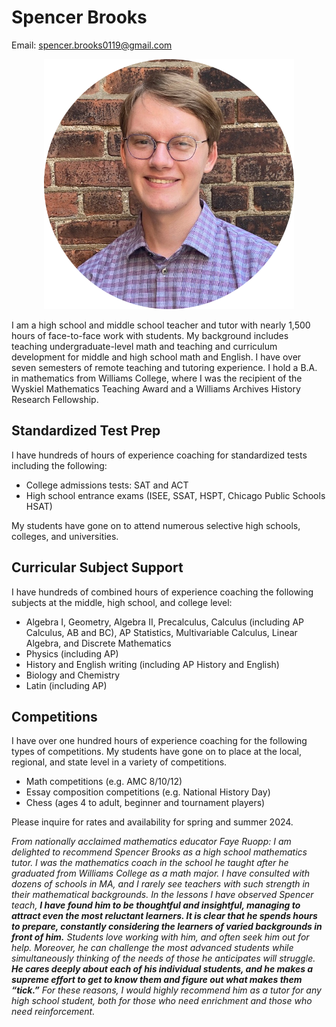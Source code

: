 # Spencer Brooks

Email: [spencer.brooks0119@gmail.com](mailto:spencer.brooks0119@gmail.com)

<p align="center">
  <img src="./assets/img/spencer_brooks_portrait.png"/>
</p>

I am a high school and middle school teacher and tutor with nearly 1,500 hours of face-to-face work with students. My background includes teaching undergraduate-level math and teaching and curriculum development for middle and high school math and English. I have over seven semesters of remote teaching and tutoring experience. I hold a B.A. in mathematics from Williams College, where I was the recipient of the Wyskiel Mathematics Teaching Award and a Williams Archives History Research Fellowship.

## Standardized Test Prep
I have hundreds of hours of experience coaching for standardized tests including the following:
- College admissions tests: SAT and ACT
- High school entrance exams (ISEE, SSAT, HSPT, Chicago Public Schools HSAT)

My students have gone on to attend numerous selective high schools, colleges, and universities.

## Curricular Subject Support
I have hundreds of combined hours of experience coaching the following subjects at the middle, high school, and college level:
- Algebra I, Geometry, Algebra II, Precalculus, Calculus (including AP Calculus, AB and BC), AP Statistics, Multivariable Calculus, Linear Algebra, and Discrete Mathematics
- Physics (including AP)
- History and English writing (including AP History and English)
- Biology and Chemistry
- Latin (including AP)

## Competitions
I have over one hundred hours of experience coaching for the following types of competitions. My students have gone on to place at the local, regional, and state level in a variety of competitions.
- Math competitions (e.g. AMC 8/10/12)
- Essay composition competitions (e.g. National History Day)
- Chess (ages 4 to adult, beginner and tournament players)

Please inquire for rates and availability for spring and summer 2024.

_From nationally acclaimed mathematics educator Faye Ruopp: I am delighted to recommend Spencer Brooks as a high school mathematics tutor.  I was the mathematics coach in the school he taught after he graduated from Williams College as a math major. I have consulted with dozens of schools in MA, and I rarely see teachers with such strength in their mathematical backgrounds. In the lessons I have observed Spencer teach, **I have found him to be thoughtful and insightful, managing to attract even the most reluctant learners.  It is clear that he spends hours to prepare, constantly considering the learners of varied backgrounds in front of him.** Students love working with him, and often seek him out for help. Moreover, he can challenge the most advanced students while simultaneously thinking of the needs of those he anticipates will struggle. **He cares deeply about each of his individual students, and he makes a supreme effort to get to know them and figure out what makes them “tick.”**  For these reasons, I would highly recommend him as a tutor for any high school student, both for those who need enrichment and those who need reinforcement._
